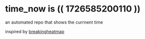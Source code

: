 # time_now is (( 1726585200110 ))

an automated repo that shows the currnent time

inspired by [breakingheatmap](https://github.com/breakingheatmap/breakingheatmap)